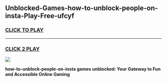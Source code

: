 
## Unblocked-Games-how-to-unblock-people-on-insta-Play-Free-ufcyf
<h3>
<a href="https://premium76.site?title=how-to-unblock-people-on-insta&ref=21A">CLICK TO PLAY</a></h3>
<hr>

<h3>
<a href="https://premium76.site?title=how-to-unblock-people-on-insta&ref=21A">CLICK 2 PLAY</a>
  
</h3>

<a href="https://premium76.site?title=how-to-unblock-people-on-insta&ref=21A"><img src="https://clearcache.store/games.png"></a>


**how-to-unblock-people-on-insta games unblocked: Your Gateway to Fun and Accessible Online Gaming**
